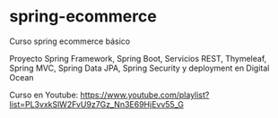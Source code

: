 # spring-ecommerce
Curso spring ecommerce básico

Proyecto 
Spring Framework, 
Spring Boot, 
Servicios REST, 
Thymeleaf, 
Spring MVC, 
Spring Data JPA, 
Spring Security y 
deployment en Digital Ocean

Curso en Youtube: https://www.youtube.com/playlist?list=PL3vxkSlW2FvU9z7Gz_Nn3E69HjEvv55_G
